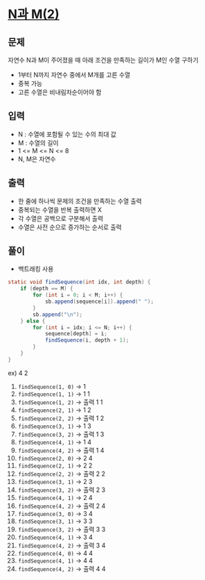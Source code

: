 # [N과 M(2)](https://www.acmicpc.net/problem/15650)
## 문제
자연수 N과 M이 주어졌을 때 아래 조건을 만족하는 길이가 M인 수열 구하기
- 1부터 N까지 자연수 중에서 M개를 고른 수열
- 중복 가능
- 고른 수열은 비내림차순이어야 함

## 입력
- N : 수열에 포함될 수 있는 수의 최대 값
- M : 수열의 길이
- 1 <= M <= N <= 8
- N, M은 자연수

## 출력
- 한 줄에 하나씩 문제의 조건을 만족하는 수열 출력
- 중복되는 수열을 반복 출력하면 X
- 각 수열은 공백으로 구분해서 출력
- 수열은 사전 순으로 증가하는 순서로 출력

## 풀이
- 백트래킹 사용
```java
static void findSequence(int idx, int depth) {
    if (depth == M) {
        for (int i = 0; i < M; i++) {
            sb.append(sequence[i]).append(" ");
        }
        sb.append("\n");
    } else {
        for (int i = idx; i <= N; i++) {
            sequence[depth] = i;
            findSequence(i, depth + 1);
        }
    }
}
```

ex) 4 2

1. `findSequence(1, 0)` -> 1
2. `findSequence(1, 1)` -> 1 1
3. `findSequence(1, 2)` -> 출력 1 1
4. `findSequence(2, 1)` -> 1 2
5. `findSequence(2, 2)` -> 출력 1 2
6. `findSequence(3, 1)` -> 1 3
7. `findSequence(3, 2)` -> 출력 1 3
8. `findSequence(4, 1)` -> 1 4
9. `findSequence(4, 2)` -> 출력 1 4
10. `findSequence(2, 0)` -> 2 4
11. `findSequence(2, 1)` -> 2 2
12. `findSequence(2, 2)` -> 출력 2 2
13. `findSequence(3, 1)` -> 2 3
14. `findSequence(3, 2)` -> 출력 2 3
15. `findSequence(4, 1)` -> 2 4
16. `findSequence(4, 2)` -> 출력 2 4
17. `findSequence(3, 0)` -> 3 4
18. `findSequence(3, 1)` -> 3 3
19. `findSequence(3, 2)` -> 출력 3 3
20. `findSequence(4, 1)` -> 3 4
21. `findSequence(4, 2)` -> 출력 3 4
22. `findSequence(4, 0)` -> 4 4
23. `findSequence(4, 1)` -> 4 4
24. `findSequence(4, 2)` -> 출력 4 4